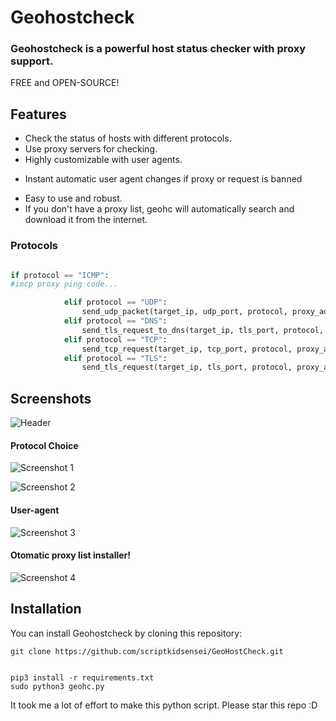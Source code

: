 # Geohostcheck
 
### Geohostcheck is a powerful host status checker with proxy support.
 
FREE and OPEN-SOURCE!
 
## Features 
 
- Check the status of hosts with different protocols.
- Use proxy servers for checking.
- Highly customizable with user agents.
 * Instant automatic user agent changes if proxy or request is banned
- Easy to use and robust.
- If you don't have a proxy list, geohc will automatically search and download it from the internet.


 
### Protocols 

```python

if protocol == "ICMP":
#imcp proxy ping code...

            elif protocol == "UDP":
                send_udp_packet(target_ip, udp_port, protocol, proxy_address)
            elif protocol == "DNS":
                send_tls_request_to_dns(target_ip, tls_port, protocol, proxy_address, user_agent)
            elif protocol == "TCP":
                send_tcp_request(target_ip, tcp_port, protocol, proxy_address, user_agent)
            elif protocol == "TLS":
                send_tls_request(target_ip, tls_port, protocol, proxy_address, user_agent)
```

## Screenshots
 
![Header](https://github.com/scriptkidsensei/GeoHostCheck/assets/55909183/fea0a2eb-905e-4858-b2a7-17d3d8222ea1)
 
#### Protocol Choice
 
![Screenshot 1](https://github.com/scriptkidsensei/GeoHostCheck/assets/55909183/03ed5f0f-b5e7-4d6f-9139-afe86e4c6a36)
 
![Screenshot 2](https://github.com/scriptkidsensei/GeoHostCheck/assets/55909183/a78db6dd-6a6a-47d7-9dd2-cf8df0f505e9)
 
#### User-agent
 
![Screenshot 3](https://github.com/scriptkidsensei/GeoHostCheck/assets/55909183/f64187de-c789-4cd8-9824-20e79b3dc024)
 
#### Otomatic proxy list installer!
 
![Screenshot 4](https://github.com/scriptkidsensei/GeoHostCheck/assets/55909183/523e67ac-26a0-473e-bb1d-70e734ef3976)
 
## Installation
 
You can install Geohostcheck by cloning this repository:
 
```shell
git clone https://github.com/scriptkidsensei/GeoHostCheck.git
 
```
 
```shell
pip3 install -r requirements.txt
sudo python3 geohc.py
```
 
 
It took me a lot of effort to make this python script. Please star this repo :D
